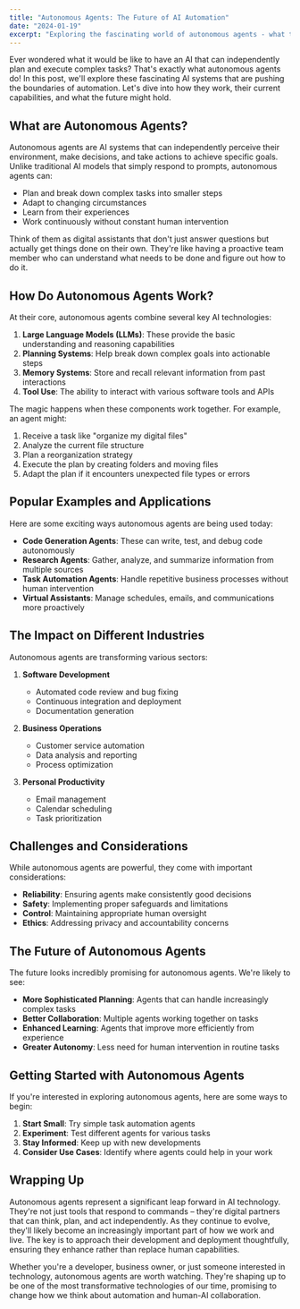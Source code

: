 ```yaml
---
title: "Autonomous Agents: The Future of AI Automation"
date: "2024-01-19"
excerpt: "Exploring the fascinating world of autonomous agents - what they are, how they work, and their potential impact on the future of automation."
---
```


Ever wondered what it would be like to have an AI that can independently plan and execute complex tasks? That's exactly what autonomous agents do! In this post, we'll explore these fascinating AI systems that are pushing the boundaries of automation. Let's dive into how they work, their current capabilities, and what the future might hold.

## What are Autonomous Agents?

Autonomous agents are AI systems that can independently perceive their environment, make decisions, and take actions to achieve specific goals. Unlike traditional AI models that simply respond to prompts, autonomous agents can:
- Plan and break down complex tasks into smaller steps
- Adapt to changing circumstances
- Learn from their experiences
- Work continuously without constant human intervention

Think of them as digital assistants that don't just answer questions but actually get things done on their own. They're like having a proactive team member who can understand what needs to be done and figure out how to do it.

## How Do Autonomous Agents Work?

At their core, autonomous agents combine several key AI technologies:

1. **Large Language Models (LLMs)**: These provide the basic understanding and reasoning capabilities
2. **Planning Systems**: Help break down complex goals into actionable steps
3. **Memory Systems**: Store and recall relevant information from past interactions
4. **Tool Use**: The ability to interact with various software tools and APIs

The magic happens when these components work together. For example, an agent might:
1. Receive a task like "organize my digital files"
2. Analyze the current file structure
3. Plan a reorganization strategy
4. Execute the plan by creating folders and moving files
5. Adapt the plan if it encounters unexpected file types or errors

## Popular Examples and Applications

Here are some exciting ways autonomous agents are being used today:

- **Code Generation Agents**: These can write, test, and debug code autonomously
- **Research Agents**: Gather, analyze, and summarize information from multiple sources
- **Task Automation Agents**: Handle repetitive business processes without human intervention
- **Virtual Assistants**: Manage schedules, emails, and communications more proactively

## The Impact on Different Industries

Autonomous agents are transforming various sectors:

1. **Software Development**
   - Automated code review and bug fixing
   - Continuous integration and deployment
   - Documentation generation

2. **Business Operations**
   - Customer service automation
   - Data analysis and reporting
   - Process optimization

3. **Personal Productivity**
   - Email management
   - Calendar scheduling
   - Task prioritization

## Challenges and Considerations

While autonomous agents are powerful, they come with important considerations:

- **Reliability**: Ensuring agents make consistently good decisions
- **Safety**: Implementing proper safeguards and limitations
- **Control**: Maintaining appropriate human oversight
- **Ethics**: Addressing privacy and accountability concerns

## The Future of Autonomous Agents

The future looks incredibly promising for autonomous agents. We're likely to see:

- **More Sophisticated Planning**: Agents that can handle increasingly complex tasks
- **Better Collaboration**: Multiple agents working together on tasks
- **Enhanced Learning**: Agents that improve more efficiently from experience
- **Greater Autonomy**: Less need for human intervention in routine tasks

## Getting Started with Autonomous Agents

If you're interested in exploring autonomous agents, here are some ways to begin:

1. **Start Small**: Try simple task automation agents
2. **Experiment**: Test different agents for various tasks
3. **Stay Informed**: Keep up with new developments
4. **Consider Use Cases**: Identify where agents could help in your work

## Wrapping Up

Autonomous agents represent a significant leap forward in AI technology. They're not just tools that respond to commands – they're digital partners that can think, plan, and act independently. As they continue to evolve, they'll likely become an increasingly important part of how we work and live. The key is to approach their development and deployment thoughtfully, ensuring they enhance rather than replace human capabilities.

Whether you're a developer, business owner, or just someone interested in technology, autonomous agents are worth watching. They're shaping up to be one of the most transformative technologies of our time, promising to change how we think about automation and human-AI collaboration.